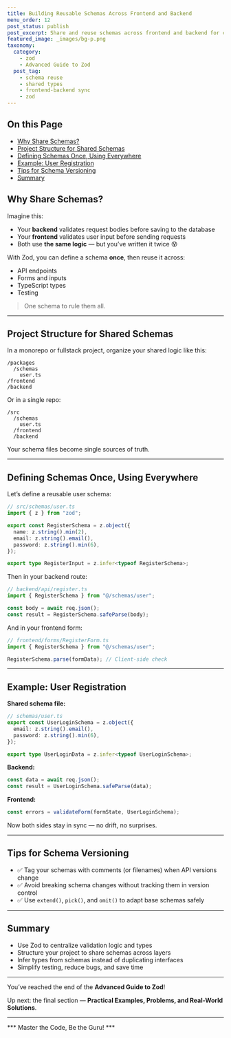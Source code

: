 ```yaml
---
title: Building Reusable Schemas Across Frontend and Backend
menu_order: 12
post_status: publish
post_excerpt: Share and reuse schemas across frontend and backend for consistent validation.
featured_image: _images/bg-p.png
taxonomy:
  category:
    - zod
    - Advanced Guide to Zod
  post_tag:
    - schema reuse
    - shared types
    - frontend-backend sync
    - zod
---
```


<div class="toc" markdown="1">

## On this Page

- [Why Share Schemas?](#why-share-schemas)
- [Project Structure for Shared Schemas](#project-structure-for-shared-schemas)
- [Defining Schemas Once, Using Everywhere](#defining-schemas-once-using-everywhere)
- [Example: User Registration](#example-user-registration)
- [Tips for Schema Versioning](#tips-for-schema-versioning)
- [Summary](#summary)

</div>

<div class="guru-main" markdown="1">

## Why Share Schemas?

Imagine this:
- Your **backend** validates request bodies before saving to the database
- Your **frontend** validates user input before sending requests
- Both use **the same logic** — but you’ve written it twice 😰

With Zod, you can define a schema **once**, then reuse it across:
- API endpoints
- Forms and inputs
- TypeScript types
- Testing

> One schema to rule them all.

---

## Project Structure for Shared Schemas

In a monorepo or fullstack project, organize your shared logic like this:

```
/packages
  /schemas
    user.ts
/frontend
/backend
```

Or in a single repo:

```
/src
  /schemas
    user.ts
  /frontend
  /backend
```

Your schema files become single sources of truth.

---

## Defining Schemas Once, Using Everywhere

Let’s define a reusable user schema:

```ts
// src/schemas/user.ts
import { z } from "zod";

export const RegisterSchema = z.object({
  name: z.string().min(2),
  email: z.string().email(),
  password: z.string().min(6),
});

export type RegisterInput = z.infer<typeof RegisterSchema>;
```

Then in your backend route:

```ts
// backend/api/register.ts
import { RegisterSchema } from "@/schemas/user";

const body = await req.json();
const result = RegisterSchema.safeParse(body);
```

And in your frontend form:

```ts
// frontend/forms/RegisterForm.ts
import { RegisterSchema } from "@/schemas/user";

RegisterSchema.parse(formData); // Client-side check
```

---

## Example: User Registration

**Shared schema file:**

```ts
// schemas/user.ts
export const UserLoginSchema = z.object({
  email: z.string().email(),
  password: z.string().min(6),
});

export type UserLoginData = z.infer<typeof UserLoginSchema>;
```

**Backend:**

```ts
const data = await req.json();
const result = UserLoginSchema.safeParse(data);
```

**Frontend:**

```ts
const errors = validateForm(formState, UserLoginSchema);
```

Now both sides stay in sync — no drift, no surprises.

---

## Tips for Schema Versioning

- ✅ Tag your schemas with comments (or filenames) when API versions change
- ✅ Avoid breaking schema changes without tracking them in version control
- ✅ Use `extend()`, `pick()`, and `omit()` to adapt base schemas safely

---

## Summary

- Use Zod to centralize validation logic and types
- Structure your project to share schemas across layers
- Infer types from schemas instead of duplicating interfaces
- Simplify testing, reduce bugs, and save time

---

You’ve reached the end of the **Advanced Guide to Zod**!

Up next: the final section — **Practical Examples, Problems, and Real-World Solutions**.

---

*** Master the Code, Be the Guru! ***

</div>
